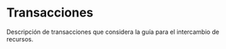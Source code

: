# Transacciones

Descripción de transacciones que considera la guía para el intercambio de recursos.
